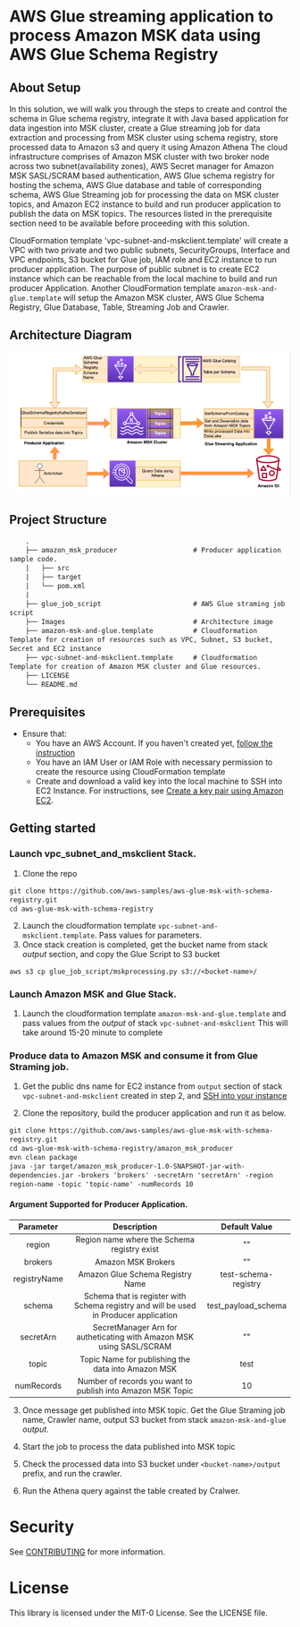 # AWS Glue streaming application to process Amazon MSK data using AWS Glue Schema Registry

## About Setup
In this solution, we will walk you through the steps to create and control the schema in Glue schema registry, integrate it with Java based application for data ingestion into MSK cluster, create a Glue streaming job for data extraction and processing from MSK cluster using schema registry, store processed data to Amazon s3 and query it using Amazon Athena 
The cloud infrastructure comprises of Amazon MSK cluster with two broker node across two subnet(availability zones), AWS Secret manager for Amazon MSK SASL/SCRAM based authentication, AWS Glue schema registry for hosting the schema, AWS Glue database and table of corresponding schema, AWS Glue Streaming job for processing the data on MSK cluster topics, and Amazon EC2 instance to build and run producer application to publish the data on MSK topics. The resources listed in the prerequisite section need to be available before proceeding with this solution.

CloudFormation template 'vpc-subnet-and-mskclient.template' will create a VPC with two private and two public subnets, SecurityGroups, Interface and VPC endpoints, S3 bucket for Glue job, IAM role and EC2 instance to run producer application. The purpose of public subnet is to create EC2 instance which can be reachable from the local machine to build and run producer Application. Another CloudFormation template `amazon-msk-and-glue.template` will setup the Amazon MSK cluster, AWS Glue Schema Registry, Glue Database, Table, Streaming Job and Crawler.

## Architecture Diagram
![Amazon MSK Processing the AWS Glue](/Images/Archtype.png) 
## Project Structure 
```
    .
    ├── amazon_msk_producer                   # Producer application sample code.
    |   ├── src
    |   ├── target    
    |   └── pom.xml
    |
    ├── glue_job_script                       # AWS Glue straming job script 
    ├── Images                                # Architecture image
    ├── amazon-msk-and-glue.template          # Cloudformation Template for creation of resources such as VPC, Subnet, S3 bucket, Secret and EC2 instance 
    ├── vpc-subnet-and-mskclient.template     # Cloudformation Template for creation of Amazon MSK cluster and Glue resources.
    ├── LICENSE
    └── README.md
```

## Prerequisites
- Ensure that:
    - You have an AWS Account. If you haven't created yet, [follow the instruction](https://aws.amazon.com/premiumsupport/knowledge-center/create-and-activate-aws-account/)
    - You have an IAM User or IAM Role with necessary permission to create the resource using CloudFormation template
    - Create and download a valid key into the local machine to SSH into EC2 Instance. For instructions, see [Create a key pair using Amazon EC2](https://docs.aws.amazon.com/AWSEC2/latest/UserGuide/ec2-key-pairs.html#having-ec2-create-your-key-pair). 

## Getting started
### Launch vpc_subnet_and_mskclient Stack. 
1. Clone the repo
  ```
  git clone https://github.com/aws-samples/aws-glue-msk-with-schema-registry.git
  cd aws-glue-msk-with-schema-registry
  ```
2. Launch the cloudformation template `vpc-subnet-and-mskclient.template`. Pass values for parameters. 
3. Once stack creation is completed, get the bucket name from stack *output* section, and copy the Glue Script to S3 bucket  
  ```
  aws s3 cp glue_job_script/mskprocessing.py s3://<bucket-name>/
  ``` 
### Launch Amazon MSK and Glue Stack. 
1. Launch the cloudformation template `amazon-msk-and-glue.template` and pass values from the *output* of stack `vpc-subnet-and-mskclient` This will take around 15-20 minute to complete 

### Produce data to Amazon MSK and consume it from Glue Straming job. 
1. Get the public dns name for EC2 instance from  `output` section of stack `vpc-subnet-and-mskclient` created in step 2, and [SSH into your instance](https://docs.aws.amazon.com/AWSEC2/latest/UserGuide/AccessingInstancesLinux.html)

2. Clone the repository, build the producer application and run it as below.
  ```
  git clone https://github.com/aws-samples/aws-glue-msk-with-schema-registry.git
  cd aws-glue-msk-with-schema-registry/amazon_msk_producer
  mvn clean package 
  java -jar target/amazon_msk_producer-1.0-SNAPSHOT-jar-with-dependencies.jar -brokers 'brokers' -secretArn 'secretArn' -region region-name -topic 'topic-name' -numRecords 10
  ```
   
  #### Argument Supported for Producer Application.
  | Parameter | Description | Default Value |
  | :----------: | :-------------: | :---------------: |
  | region | Region name where the Schema registry exist | "" |
  | brokers | Amazon MSK Brokers | "" |
  | registryName | Amazon Glue Schema Registry Name | test-schema-registry |
  | schema | Schema that is register with Schema registry and will be used in Producer application  | test_payload_schema |
  | secretArn | SecretManager Arn for autheticating with Amazon MSK using SASL/SCRAM  | "" |
  | topic | Topic Name for publishing the data into Amazon MSK | test |
  | numRecords | Number of records you want to publish into Amazon MSK Topic | 10 |

3. Once message get published into MSK topic. Get the Glue Straming job name, Crawler name, output S3 bucket from stack `amazon-msk-and-glue` *output*.
4. Start the job to process the data published into MSK topic
 
5. Check the processed data into S3 bucket under `<bucket-name>/output` prefix, and run the crawler.
6. Run the Athena query against the table created by Cralwer. 

# Security
See [CONTRIBUTING](CONTRIBUTING.md#security-issue-notifications) for more information.
# License
This library is licensed under the MIT-0 License. See the LICENSE file.